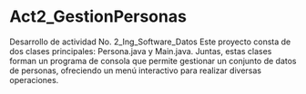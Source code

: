 # Act2_GestionPersonas
Desarrollo de actividad No. 2_Ing_Software_Datos
Este proyecto consta de dos clases principales: Persona.java y Main.java. 
Juntas, estas clases forman un programa de consola que permite gestionar un conjunto de datos de personas, 
ofreciendo un menú interactivo para realizar diversas operaciones.
